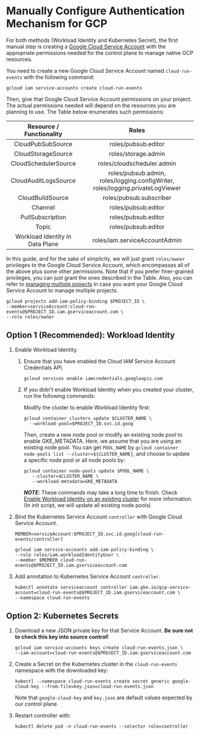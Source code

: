 # Manually Configure Authentication Mechanism for GCP

For both methods (Workload Identity and Kubernetes Secret), the first manual
step is creating a
[Google Cloud Service Account](https://console.cloud.google.com/iam-admin/serviceaccounts/project)
with the appropriate permissions needed for the control plane to manage native
GCP resources.

You need to create a new Google Cloud Service Account named `cloud-run-events`
with the following command:

```shell
gcloud iam service-accounts create cloud-run-events
```

Then, give that Google Cloud Service Account permissions on your project. The
actual permissions needed will depend on the resources you are planning to use.
The Table below enumerates such permissions:

|    Resource / Functionality     |                                     Roles                                      |
| :-----------------------------: | :----------------------------------------------------------------------------: |
|        CloudPubSubSource        |                              roles/pubsub.editor                               |
|       CloudStorageSource        |                              roles/storage.admin                               |
|      CloudSchedulerSource       |                           roles/cloudscheduler.admin                           |
|      CloudAuditLogsSource       | roles/pubsub.admin, roles/logging.configWriter, roles/logging.privateLogViewer |
|        CloudBuildSource         |                            roles/pubsub.subscriber                             |
|             Channel             |                              roles/pubsub.editor                               |
|        PullSubscription         |                              roles/pubsub.editor                               |
|              Topic              |                              roles/pubsub.editor                               |
| Workload Identity in Data Plane |                         roles/iam.serviceAccountAdmin                          |

In this guide, and for the sake of simplicity, we will just grant `roles/owner`
privileges to the Google Cloud Service Account, which encompasses all of the
above plus some other permissions. Note that if you prefer finer-grained
privileges, you can just grant the ones described in the Table. Also, you can
refer to [managing multiple projects](../install/managing-multiple-projects.md)
in case you want your Google Cloud Service Account to manage multiple projects.

```shell
gcloud projects add-iam-policy-binding $PROJECT_ID \
--member=serviceAccount:cloud-run-events@$PROJECT_ID.iam.gserviceaccount.com \
--role roles/owner
```

## Option 1 (Recommended): Workload Identity

1. Enable Workload Identity.

    1. Ensure that you have enabled the Cloud IAM Service Account Credentials API.
       ```shell
       gcloud services enable iamcredentials.googleapis.com
       ```
    1. If you didn't enable Workload Identity when you
    created your cluster, run the following commands: 
    
       Modify the cluster to enable Workload Identity first:
    
       ```shell 
       gcloud container clusters update $CLUSTER_NAME \
         --workload-pool=$PROJECT_ID.svc.id.goog
       ```
       Then, create a new node pool or modify an existing node pool to enable GKE_METADATA.
       Here, we assume that you are using an existing node pool. 
       You can get `POOL_NAME` by `gcloud container node-pools list --cluster=${CLUSTER_NAME}`, 
       and choose to update a specific node pool or all node pools by:
       
       ```shell 
       gcloud container node-pools update $POOL_NAME \
          --cluster=$CLUSTER_NAME \
          --workload-metadata=GKE_METADATA
       ```
       ***NOTE***: These commands may take a long time to finish. Check 
       [Enable Workload Identity on an existing cluster](https://cloud.google.com/kubernetes-engine/docs/how-to/workload-identity#enable_on_an_existing_cluster)
       for more information. (In init script, we will update all existing node pools)
        
1. Bind the Kubernetes Service Account `controller` with Google Cloud
    Service Account.

   ```shell
   MEMBER=serviceAccount:$PROJECT_ID.svc.id.goog[cloud-run-events/controller]

   gcloud iam service-accounts add-iam-policy-binding \
   --role roles/iam.workloadIdentityUser \
   --member $MEMBER cloud-run-events@$PROJECT_ID.iam.gserviceaccount.com
   ```

1. Add annotation to Kubernetes Service Account `controller`.

   ```shell
   kubectl annotate serviceaccount controller iam.gke.io/gcp-service-account=cloud-run-events@$PROJECT_ID.iam.gserviceaccount.com \
   --namespace cloud-run-events
   ```

## Option 2: Kubernetes Secrets

1. Download a new JSON private key for that Service Account. **Be sure not to
   check this key into source control!**

   ```shell
   gcloud iam service-accounts keys create cloud-run-events.json \
   --iam-account=cloud-run-events@$PROJECT_ID.iam.gserviceaccount.com
   ```

1. Create a Secret on the Kubernetes cluster in the `cloud-run-events` namespace
   with the downloaded key:

   ```shell
   kubectl --namespace cloud-run-events create secret generic google-cloud-key --from-file=key.json=cloud-run-events.json
   ```

   Note that `google-cloud-key` and `key.json` are default values expected by
   our control plane.

1. Restart controller with:

   ```shell
   kubectl delete pod -n cloud-run-events --selector role=controller
   ```

